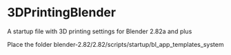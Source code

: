 # 3DPrintingBlender
A startup file with 3D printing settings for Blender 2.82a and plus

Place the folder 
blender-2.82/2.82/scripts/startup/bl_app_templates_system
